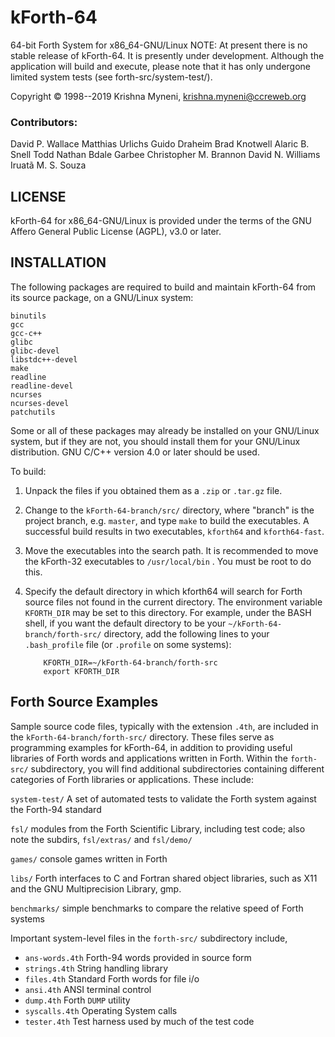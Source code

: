 # kForth-64
64-bit Forth System for x86_64-GNU/Linux
NOTE: At present there is no stable release of kForth-64. It is presently
under development. Although the application will build and execute, please
note that it has only undergone limited system tests (see forth-src/system-test/).

Copyright &copy; 1998--2019 Krishna Myneni, <krishna.myneni@ccreweb.org>

### Contributors:

   David P. Wallace
   Matthias Urlichs
   Guido Draheim
   Brad Knotwell
   Alaric B. Snell
   Todd Nathan
   Bdale Garbee
   Christopher M. Brannon
   David N. Williams
   Iruatã M. S. Souza

## LICENSE

kForth-64 for x86_64-GNU/Linux is provided under the terms of the GNU
Affero General Public License (AGPL), v3.0 or later.


## INSTALLATION 

The following packages are required to build and maintain kForth-64 from
its source package, on a GNU/Linux system:

    binutils
    gcc
    gcc-c++
    glibc
    glibc-devel
    libstdc++-devel
    make
    readline
    readline-devel
    ncurses
    ncurses-devel
    patchutils

Some or all of these packages may already be installed on your GNU/Linux
system, but if they are not, you should install them for your GNU/Linux
distribution. GNU C/C++ version 4.0 or later should be used.

To build:

1. Unpack the files if you obtained them as a `.zip` or `.tar.gz` file.

2. Change to the `kForth-64-branch/src/` directory, where "branch" is the project
   branch, e.g. `master`, and type `make` to build the executables. A successful
   build results in two executables, `kforth64` and `kforth64-fast`.

3. Move the executables into the search path. It is recommended to move
   the kForth-32 executables to `/usr/local/bin` . You must be root to do this.

4. Specify the default directory in which kforth64 will search for Forth source
   files not found in the current directory. The environment variable `KFORTH_DIR`
   may be set to this directory. For example, under the BASH shell, if you want
   the default directory to be your `~/kForth-64-branch/forth-src/` directory, add the
   following lines to your `.bash_profile` file (or `.profile` on some systems):

           KFORTH_DIR=~/kForth-64-branch/forth-src
           export KFORTH_DIR

## Forth Source Examples

Sample source code files, typically with the extension `.4th`, are
included in the `kForth-64-branch/forth-src/` directory. These files serve as
programming examples for kForth-64, in addition to providing useful
libraries of Forth words and applications written in Forth. Within the
`forth-src/` subdirectory, you will find additional subdirectories containing
different categories of Forth libraries or applications. These include:

`system-test/`     A set of automated tests to validate the Forth system against
                   the Forth-94 standard

`fsl/`             modules from the Forth Scientific Library, including test code;
                   also note the subdirs, `fsl/extras/` and `fsl/demo/`

`games/`           console games written in Forth

`libs/`            Forth interfaces to C and Fortran shared object libraries, such
                   as X11 and the GNU Multiprecision Library, gmp.

`benchmarks/`      simple benchmarks to compare the relative speed of Forth systems


Important system-level files in the `forth-src/` subdirectory include,

* `ans-words.4th`   Forth-94 words provided in source form
* `strings.4th`     String handling library
* `files.4th`       Standard Forth words for file i/o
* `ansi.4th`        ANSI terminal control
* `dump.4th`        Forth `DUMP` utility
* `syscalls.4th`    Operating System calls
* `tester.4th`      Test harness used by much of the test code

